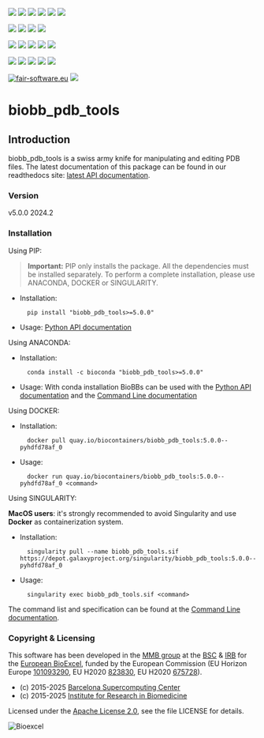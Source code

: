 [![](https://img.shields.io/github/v/tag/bioexcel/biobb_pdb_tools?label=Version)](https://GitHub.com/bioexcel/biobb_pdb_tools/tags/)
[![](https://img.shields.io/pypi/v/biobb-pdb-tools.svg?label=Pypi)](https://pypi.python.org/pypi/biobb-pdb-tools/)
[![](https://img.shields.io/conda/vn/bioconda/biobb_pdb_tools?label=Conda)](https://anaconda.org/bioconda/biobb_pdb_tools)
[![](https://img.shields.io/conda/dn/bioconda/biobb_pdb_tools?label=Conda%20Downloads)](https://anaconda.org/bioconda/biobb_pdb_tools)
[![](https://img.shields.io/badge/Docker-Quay.io-blue)](https://quay.io/repository/biocontainers/biobb_pdb_tools?tab=tags)
[![](https://img.shields.io/badge/Singularity-GalaxyProject-blue)](https://depot.galaxyproject.org/singularity/biobb_pdb_tools:5.0.0--pyhdfd78af_0)

[![](https://img.shields.io/badge/OS-Unix%20%7C%20MacOS-blue)](https://github.com/bioexcel/biobb_pdb_tools)
[![](https://img.shields.io/pypi/pyversions/biobb-pdb-tools.svg?label=Python%20Versions)](https://pypi.org/project/biobb-pdb-tools/)
[![](https://img.shields.io/badge/License-Apache%202.0-blue.svg)](https://opensource.org/licenses/Apache-2.0)
[![](https://img.shields.io/badge/Open%20Source%3f-Yes!-blue)](https://github.com/bioexcel/biobb_pdb_tools)

[![](https://readthedocs.org/projects/biobb-pdb-tools/badge/?version=latest&label=Docs)](https://biobb-pdb-tools.readthedocs.io/en/latest/?badge=latest)
[![](https://img.shields.io/website?down_message=Offline&label=Biobb%20Website&up_message=Online&url=https%3A%2F%2Fmmb.irbbarcelona.org%2Fbiobb%2F)](https://mmb.irbbarcelona.org/biobb/)
[![](https://img.shields.io/badge/Youtube-tutorials-blue?logo=youtube&logoColor=red)](https://www.youtube.com/@BioExcelCoE/search?query=biobb)
[![](https://zenodo.org/badge/DOI/10.1038/s41597-019-0177-4.svg)](https://doi.org/10.1038/s41597-019-0177-4)
[![](https://img.shields.io/endpoint?color=brightgreen&url=https%3A%2F%2Fapi.juleskreuer.eu%2Fcitation-badge.php%3Fshield%26doi%3D10.1038%2Fs41597-019-0177-4)](https://www.nature.com/articles/s41597-019-0177-4#citeas)

[![](https://docs.bioexcel.eu/biobb_pdb_tools/junit/testsbadge.svg)](https://docs.bioexcel.eu/biobb_pdb_tools/junit/report.html)
[![](https://docs.bioexcel.eu/biobb_pdb_tools/coverage/coveragebadge.svg)](https://docs.bioexcel.eu/biobb_pdb_tools/coverage/)
[![](https://docs.bioexcel.eu/biobb_pdb_tools/flake8/flake8badge.svg)](https://docs.bioexcel.eu/biobb_pdb_tools/flake8/)
[![](https://img.shields.io/github/last-commit/bioexcel/biobb_pdb_tools?label=Last%20Commit)](https://github.com/bioexcel/biobb_pdb_tools/commits/master)
[![](https://img.shields.io/github/issues/bioexcel/biobb_pdb_tools.svg?color=brightgreen&label=Issues)](https://GitHub.com/bioexcel/biobb_pdb_tools/issues/)

[![fair-software.eu](https://img.shields.io/badge/fair--software.eu-%E2%97%8F%20%20%E2%97%8F%20%20%E2%97%8F%20%20%E2%97%8F%20%20%E2%97%8F-green)](https://fair-software.eu)
[![](https://www.bestpractices.dev/projects/8847/badge)](https://www.bestpractices.dev/projects/8847)

[](https://bestpractices.coreinfrastructure.org/projects/8847/badge)

[//]: # (The previous line invisible link is for compatibility with the howfairis script https://github.com/fair-software/howfairis-github-action/tree/main wich uses the old bestpractices URL)

# biobb_pdb_tools

## Introduction
biobb_pdb_tools is a swiss army knife for manipulating and editing PDB files.
The latest documentation of this package can be found in our readthedocs site:
[latest API documentation](http://biobb-pdb-tools.readthedocs.io/en/latest/).

### Version
v5.0.0 2024.2

### Installation
Using PIP:

> **Important:** PIP only installs the package. All the dependencies must be installed separately. To perform a complete installation, please use ANACONDA, DOCKER or SINGULARITY.

* Installation:


        pip install "biobb_pdb_tools>=5.0.0"


* Usage: [Python API documentation](https://biobb-pdb-tools.readthedocs.io/en/latest/modules.html)

Using ANACONDA:

* Installation:


        conda install -c bioconda "biobb_pdb_tools>=5.0.0"


* Usage: With conda installation BioBBs can be used with the [Python API documentation](https://biobb-pdb-tools.readthedocs.io/en/latest/modules.html) and the [Command Line documentation](https://biobb-pdb-tools.readthedocs.io/en/latest/command_line.html)

Using DOCKER:

* Installation:


        docker pull quay.io/biocontainers/biobb_pdb_tools:5.0.0--pyhdfd78af_0


* Usage:


        docker run quay.io/biocontainers/biobb_pdb_tools:5.0.0--pyhdfd78af_0 <command>

Using SINGULARITY:

**MacOS users**: it's strongly recommended to avoid Singularity and use **Docker** as containerization system.

* Installation:


        singularity pull --name biobb_pdb_tools.sif https://depot.galaxyproject.org/singularity/biobb_pdb_tools:5.0.0--pyhdfd78af_0


* Usage:


        singularity exec biobb_pdb_tools.sif <command>

The command list and specification can be found at the [Command Line documentation](https://biobb-pdb-tools.readthedocs.io/en/latest/command_line.html).

### Copyright & Licensing
This software has been developed in the [MMB group](http://mmb.irbbarcelona.org) at the [BSC](http://www.bsc.es/) & [IRB](https://www.irbbarcelona.org/) for the [European BioExcel](http://bioexcel.eu/), funded by the European Commission (EU Horizon Europe [101093290](https://cordis.europa.eu/project/id/101093290), EU H2020 [823830](http://cordis.europa.eu/projects/823830), EU H2020 [675728](http://cordis.europa.eu/projects/675728)).

* (c) 2015-2025 [Barcelona Supercomputing Center](https://www.bsc.es/)
* (c) 2015-2025 [Institute for Research in Biomedicine](https://www.irbbarcelona.org/)

Licensed under the
[Apache License 2.0](https://www.apache.org/licenses/LICENSE-2.0), see the file LICENSE for details.

![](https://bioexcel.eu/wp-content/uploads/2019/04/Bioexcell_logo_1080px_transp.png "Bioexcel")